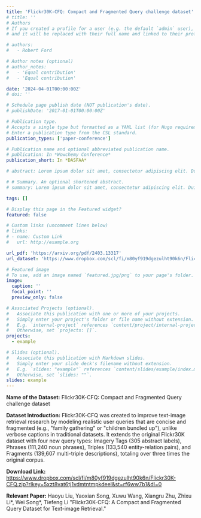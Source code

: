 ```yaml
---
title: 'Flickr30K-CFQ: Compact and Fragmented Query challenge dataset'
# title: ''
# Authors
# If you created a profile for a user (e.g. the default `admin` user), write the username (folder name) here
# and it will be replaced with their full name and linked to their profile.

# authors:
#   - Robert Ford

# Author notes (optional)
# author_notes:
#   - 'Equal contribution'
#   - 'Equal contribution'

date: '2024-04-01T00:00:00Z'
# doi: ''

# Schedule page publish date (NOT publication's date).
# publishDate: '2017-01-01T00:00:00Z'

# Publication type.
# Accepts a single type but formatted as a YAML list (for Hugo requirements).
# Enter a publication type from the CSL standard.
publication_types: ['paper-conference']

# Publication name and optional abbreviated publication name.
# publication: In *Wowchemy Conference*
publication_short: In *DASFAA*

# abstract: Lorem ipsum dolor sit amet, consectetur adipiscing elit. Duis posuere tellus ac convallis placerat. Proin tincidunt magna sed ex sollicitudin condimentum. Sed ac faucibus dolor, scelerisque sollicitudin nisi. Cras purus urna, suscipit quis sapien eu, pulvinar tempor diam. Quisque risus orci, mollis id ante sit amet, gravida egestas nisl. Sed ac tempus magna. Proin in dui enim. Donec condimentum, sem id dapibus fringilla, tellus enim condimentum arcu, nec volutpat est felis vel metus. Vestibulum sit amet erat at nulla eleifend gravida.

# # Summary. An optional shortened abstract.
# summary: Lorem ipsum dolor sit amet, consectetur adipiscing elit. Duis posuere tellus ac convallis placerat. Proin tincidunt magna sed ex sollicitudin condimentum.

tags: []

# Display this page in the Featured widget?
featured: false

# Custom links (uncomment lines below)
# links:
# - name: Custom Link
#   url: http://example.org

url_pdf: 'https://arxiv.org/pdf/2403.13317'
url_dataset: 'https://www.dropbox.com/scl/fi/m80yf919dgezulht90k6n/Flickr30K-CFQ.zip?rlkey=5xzt8vat6tj1vdmtntmpkdeel&st=rf6ww7b1&dl=0'

# Featured image
# To use, add an image named `featured.jpg/png` to your page's folder.
image:
  caption: ''
  focal_point: ''
  preview_only: false

# Associated Projects (optional).
#   Associate this publication with one or more of your projects.
#   Simply enter your project's folder or file name without extension.
#   E.g. `internal-project` references `content/project/internal-project/index.md`.
#   Otherwise, set `projects: []`.
projects:
  - example

# Slides (optional).
#   Associate this publication with Markdown slides.
#   Simply enter your slide deck's filename without extension.
#   E.g. `slides: "example"` references `content/slides/example/index.md`.
#   Otherwise, set `slides: ""`.
slides: example
---
```

**Name of the Dataset:** Flickr30K-CFQ: Compact and Fragmented Query challenge dataset

**Dataset Introduction:** Flickr30K-CFQ was created to improve text-image retrieval research by modeling realistic user queries that are concise and fragmented (e.g., "family gathering" or "children bundled up"), unlike verbose captions in traditional datasets. It extends the original Flickr30K dataset with four new query types: Imagery Tags (305 abstract labels), Phrases (111,240 noun phrases), Triples (133,540 entity-relation pairs), and Fragments (139,607 multi-triple descriptions), totaling over three times the original corpus.

**Download Link:** https://www.dropbox.com/scl/fi/m80yf919dgezulht90k6n/Flickr30K-CFQ.zip?rlkey=5xzt8vat6tj1vdmtntmpkdeel&st=rf6ww7b1&dl=0

**Relevant Paper:** Haoyu Liu, Yaoxian Song, Xuwu Wang, Xiangru Zhu, Zhixu Li*, Wei Song*, Tiefeng Li "Flickr30K-CFQ: A Compact and Fragmented Query Dataset for Text-image Retrieval."
